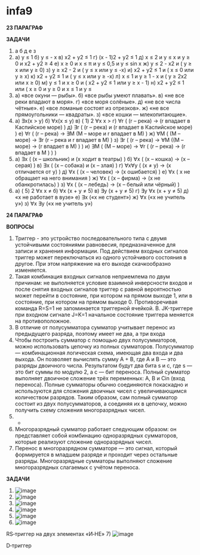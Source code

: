 # infa9

**23 ПАРАГРАФ**

**ЗАДАЧИ**

1) а б д е з
2) а)  у ≤ 1
б)  у ≤ - х
в)  х2 + у2 ≤ 1
г)  (х - 1)2 + у2 ≤ 1
д)  х ≤ 2 и у ≤ х и у ≥ 0 и х2 + у2 ≥ 4
е)  х  ≥ 0 и х ≤ π и у ≤ 0,5 и y ≤ sin х
ж)  у ≤ 2 - х2 и ( у ≥ х или у ≥ 0)
з)    у ≥ х2 - 2 и ( у ≤ х или у ≤ -х)
и)    х2 + у2 ≤ 1 и ( х ≤ 0 или у ≥ х)
к)    х2 + у2 ≤ 1 и ( у ≤ х или у ≥ -х)
л)    х ≤ 1 и у ≥ 1 - х и ( у ≥ 2х2 или х ≥ 0)
м)   у ≤ 1 и х ≥  0 и ( х2 + у2 ≤ 1 или у ≥ х - 1)
н)    х2 + у2 ≤ 1 или ( х ≥ 0 и у ≥ 0 и х ≤ 1 и у ≤
3) а)    «все окуни — рыбы».
б)    «все рыбы умеют плавать».
в)    «не все реки впадают в моря».
г)    «все моря солёные».
д)    «не все числа чётные».
е)    «все ломаные состоят из отрезков».
ж)   «не все прямоугольники — квадраты».
з)    «все кошки — млекопитающие».
4) а) ∃x(x > y) 
б) ∀x(x ≤ y) 
в) ( 1) 2 ∀x x > 
г) ∀r ( (r – река)  → (r впадает в Каспийское море) ) 
д) ∃r ( (r – река)  и (r впадает в Каспийское море) ) 
е) ∀r ( (r – река) →  ∃M (M – море и r впадает в M) ) 
ж) ∀M ( (M – море) →   ∃r (r – река и r впадает в M) ) 
з) ∃r ( (r – река)  →  ∀M ((M – море) → (r впадает в M) ) ) 
и) ∃M ( (M – море)  →  ∀r ( (r – река) → (r впадает в M ) ) )
5) а) ∃x ( (x – школьник) и (x ходит в театры) ) 
б) ∀x ( (x – кошка) → (x – серая) ) 
в) ∃x ( (x – собака) и (x – злая) ) 
г) ∀x∀y ( (x ≠ y) → (x отличается от y) ) 
д) ∀x ( (x – человек) → (x ошибается) ) 
е) ∀x (  x не обращает на него внимания ) 
ж) ∀x ( (x – фирма) → (x не обанкротилась) ) 
з) ∀x ( (x – лебедь) → (x – белый или чёрный) ) 
6) а) ( 5) 2 ∀x x ≠ 
б) ∀x (x + y ≠ 5) 
в) ∃y (x + y ≠ 5) 
г) ∃y ∀x (x + y ≠ 5) 
д) «x не работает в вузе» 
е) ∃x («x не студент») 
ж) ∀x («x не учитель y») 
з) ∀x ∃y («x не учитель y»)

**24 ПАРАГРАФ**

**ВОПРОСЫ**

1) Триггер - это устройство последовательного типа с двумя устойчивыми состояниями равновесия, предназначенное для записи и хранения информации. Под действием входных сигналов триггер может переключаться из одного устойчивого состояния в другое. При этом напряжение на его выходе скачкообразно изменяется.
2) Такая комбинация входных сигналов неприемлема по двум причинам: не выполняется условие взаимной инверсности входов и после снятия входных сигналов триггер с равной вероятностью может перейти в состояние, при котором на прямом выходе 1, или в состояние, при котором на прямом выходе 0. Противоречивая команда R=S=1 не запоминается триггерной ячейкой. В. JK-триггере при входном сигнале J=K=1 начальное состояние триггера меняется на противоположное.
3) В отличие от полусумматора сумматор учитывает перенос из предыдущего разряда, поэтому имеет не два, а три входа
4)  Чтобы построить сумматор с помощью двух полусумматоров, можно использовать цепочку из полных сумматоров. 
Полусумматор — комбинационная логическая схема, имеющая два входа и два выхода. Он позволяет вычислять сумму A + B, где A и B — это разряды двоичного числа. Результатом будут два бита s и c, где s — это бит суммы по модулю 2, а c — бит переноса. 
Полный сумматор выполняет двоичное сложение трёх переменных: A, B и Cin (вход переноса). Полные сумматоры обычно соединяются покаскадно и используются для сложения двоичных чисел с увеличивающимся количеством разрядов. 
Таким образом, сам полный сумматор состоит из двух полусумматоров, а соединяя их в цепочку, можно получить схему сложения многоразрядных чисел. 
5) -
6) Многоразрядный сумматор работает следующим образом: он представляет собой комбинацию одноразрядных сумматоров, которые реализуют сложение одноразрядных чисел.
7) Перенос в многоразрядном сумматоре — это сигнал, который формируется в младшем разряде и проходит через остальные разряды. Многоразрядные сумматоры выполняют сложение многоразрядных слагаемых с учётом переноса.

**ЗАДАЧИ**

1) ![image](https://github.com/user-attachments/assets/7047f57b-f9f5-4cf3-a14d-c26dba5a8376)
2) ![image](https://github.com/user-attachments/assets/2c413e1d-5b7f-4e05-a06a-e2be430e8b4c)
3) ![image](https://github.com/user-attachments/assets/07f44e65-fb9f-4a1e-9f68-c2aeeb2da4f5)
4) ![image](https://github.com/user-attachments/assets/329407c2-8b3e-4032-99a6-f659dc72235f)
5) ![image](https://github.com/user-attachments/assets/9bdea198-bbdc-4e2d-afc6-abd7b603a969)
6) ![image](https://github.com/user-attachments/assets/d34374a8-e26c-4907-bdbd-116a565a61d2)

RS‐триггер на двух элементах «И‐НЕ»
7) ![image](https://github.com/user-attachments/assets/9ef217c6-15a5-452a-a14d-7cb2a27db8ad)

D‐триггер


   
